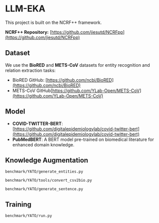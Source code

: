 # LLM-EKA

This project is built on the NCRF++ framework.

**NCRF++ Repository:** [https://github.com/jiesutd/NCRFpp](https://github.com/jiesutd/NCRFpp)  

## Dataset

We use the **BioRED** and **METS-CoV** datasets for entity recognition and relation extraction tasks:

- BioRED GitHub: [https://github.com/ncbi/BioRED](https://github.com/ncbi/BioRED)
- METS-CoV GitHub[https://github.com/YLab-Open/METS-CoV](https://github.com/YLab-Open/METS-CoV)

## Model

- **COVID-TWITTER-BERT**: [https://github.com/digitalepidemiologylab/covid-twitter-bert](https://github.com/digitalepidemiologylab/covid-twitter-bert)
- **PubMedBERT**: A BERT model pre-trained on biomedical literature for enhanced domain knowledge.

## Knowledge Augmentation
`benchmark/YATO/generate_entities.py`

`benchmark/YATO/tools/convert_csv2bio.py`

`benchmark/YATO/generate_sentence.py`

## Training
`benchmark/YATO/run.py`




